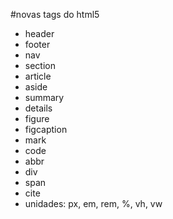 #novas tags do html5

* header
* footer
* nav
* section
* article
* aside
* summary
* details
* figure
* figcaption
* mark
* code
* abbr
* div
* span
* cite
* unidades: px, em, rem, %, vh, vw